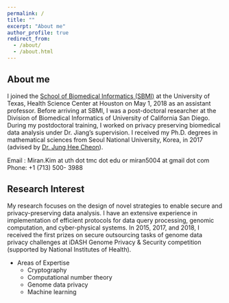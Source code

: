 ```yaml
---
permalink: /
title: ""
excerpt: "About me"
author_profile: true
redirect_from: 
  - /about/
  - /about.html
---
```



## About me
I joined the [School of Biomedical Informatics (SBMI)](https://sbmi.uth.edu/faculty-and-staff/miran-kim.htm) at the University of Texas, Health Science Center at Houston on May 1, 2018 as an assistant professor. Before arriving at SBMI, I was a post-doctoral researcher at the Division of Biomedical Informatics of University of California San Diego. During my postdoctoral training, I worked on privacy preserving biomedical data analysis under Dr. Jiang’s supervision. I received my Ph.D. degrees in mathematical sciences from Seoul National University, Korea, in 2017 (advised by [Dr. Jung Hee Cheon](http://www.math.snu.ac.kr/~jhcheon/xe2/)).

Email : Miran.Kim at uth dot tmc dot edu or miran5004 at gmail dot com <br />
Phone: +1 (713) 500- 3988

## Research Interest
My research focuses on the design of novel strategies to enable secure and privacy-preserving data analysis. I have an extensive experience in implementation of efficient protocols for data query processing, genomic computation, and cyber-physical systems. In 2015, 2017, and 2018, I received the first prizes on secure outsourcing tasks of genome data privacy challenges at iDASH Genome Privacy & Security competition (supported by National Institutes of Health).

  * Areas of Expertise
      * Cryptography
      * Computational number theory
      * Genome data privacy
      * Machine learning
